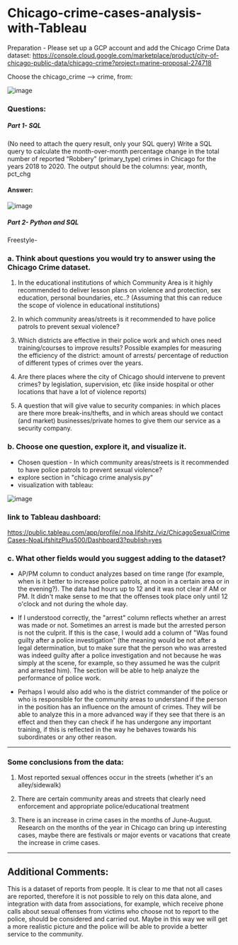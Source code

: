 # Chicago-crime-cases-analysis-with-Tableau

Preparation - Please set up a GCP account and add the Chicago Crime Data dataset: 
https://console.cloud.google.com/marketplace/product/city-of-chicago-public-data/chicago-crime?project=marine-proposal-274718

Choose the chicago_crime --> crime, from:

![image](https://github.com/noalif/Chicago-crime-cases-analysis-with-Tableau/assets/113893406/01c305b2-1e34-41c2-8574-97c21ce3099e)


### Questions:

##### Part 1- SQL
(No need to attach the query result, only your SQL query)
Write a SQL query to calculate the month-over-month percentage change in the total number of
reported “Robbery” (primary_type) crimes in Chicago for the years 2018 to 2020.
The output should be the columns: year, month, pct_chg

#### Answer:
![image](https://github.com/noalif/Chicago-crime-cases-analysis-with-Tableau/assets/113893406/a584ed78-4b8a-4d25-b030-9e35a5cf17fc)


##### Part 2- Python and SQL
Freestyle-
### a. Think about questions you would try to answer using the Chicago Crime dataset.

1.   In the educational institutions of which Community Area is it highly recommended to deliver lesson plans on violence and protection, sex education, personal boundaries, etc..?
(Assuming that this can reduce the scope of violence in educational institutions)
2.   In which community areas/streets is it recommended to have police patrols to prevent sexual violence?
3.   Which districts are effective in their police work and which ones need training/courses to improve results? Possible examples for measuring the efficiency of the district: amount of arrests/ percentage of reduction of different types of crimes over the years.

3.   Are there places where the city of Chicago should intervene to prevent crimes? by legislation, supervision, etc (like inside hospital or other locations that have a lot of violence reports)

1.   A question that will give value to security companies: in which places are there more break-ins/thefts, and in which areas should we contact (and market) businesses/private homes to give them our service as a security company.

### b. Choose one question, explore it, and visualize it.

*   Chosen question - In which community areas/streets is it recommended to have police patrols to prevent sexual violence?
*   explore section in "chicago crime analysis.py"
*   visualization with tableau:

![image](https://github.com/noalif/Chicago-crime-cases-analysis-with-Tableau/assets/113893406/cdf0e799-00be-47df-863d-69aaf5f4aa53)

### link to Tableau dashboard:
https://public.tableau.com/app/profile/.noa.lifshitz./viz/ChicagoSexualCrimeCases-NoaLifshitzPlus500/Dashboard3?publish=yes


### c. What other fields would you suggest adding to the dataset?

*   AP/PM column to conduct analyzes based on time range (for example, when is it better to increase police patrols, at noon in a certain area or in the evening?). The data had hours up to 12 and it was not clear if AM or PM. It didn't make sense to me that the offenses took place only until 12 o'clock and not during the whole day. 

*   If I understood correctly, the "arrest" column reflects whether an arrest was made or not. Sometimes an arrest is made but the arrested person is not the culprit. If this is the case, I would add a column of "Was found guilty after a police investigation" (the meaning would be not after a legal determination, but to make sure that the person who was arrested was indeed guilty after a police investigation and not because he was simply at the scene, for example, so they assumed he was the culprit and arrested him). The section will be able to help analyze the performance of police work.

*   Perhaps I would also add who is the district commander of the police or who is responsible for the community areas to understand if the person in the position has an influence on the amount of crimes. They will be able to analyze this in a more advanced way if they see that there is an effect and then they can check if he has undergone any important training, if this is reflected in the way he behaves towards his subordinates or any other reason.

-----------------------------------------------------

### Some conclusions from the data:

1.    Most reported sexual offences occur in the streets (whether it's an alley/sidewalk)
2.   There are certain community areas and streets that clearly need enforcement and appropriate police/educational treatment

1.   There is an increase in crime cases in the months of June-August. Research on the months of the year in Chicago can bring up interesting cases, maybe there are festivals or major events or vacations that create the increase in crime cases.

-----------------------------------------------------

## Additional Comments:

This is a dataset of reports from people. It is clear to me that not all cases are reported, therefore it is not possible to rely on this data alone, and integration with data from associations, for example, which receive phone calls about sexual offenses from victims who choose not to report to the police, should be considered and carried out. Maybe in this way we will get a more realistic picture and the police will be able to provide a better service to the community.
